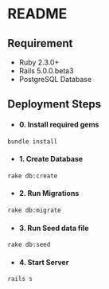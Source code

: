 # README

## Requirement
* Ruby 2.3.0+
* Rails 5.0.0.beta3
* PostgreSQL Database

## Deployment Steps
* #### 0. Install required gems
```
bundle install
```

* #### 1. Create Database
```
rake db:create
```

* #### 2. Run Migrations
```
rake db:migrate
```

* #### 3. Run Seed data file
```
rake db:seed
```

* #### 4. Start Server
```
rails s
```